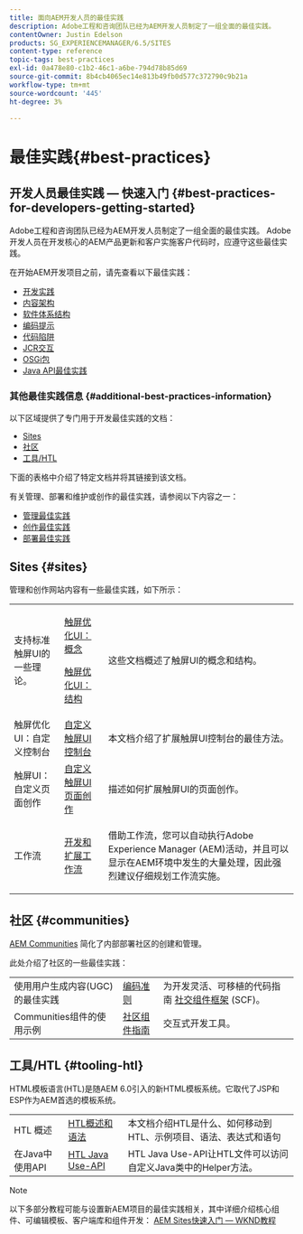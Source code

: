 ```yaml
---
title: 面向AEM开发人员的最佳实践
description: Adobe工程和咨询团队已经为AEM开发人员制定了一组全面的最佳实践。
contentOwner: Justin Edelson
products: SG_EXPERIENCEMANAGER/6.5/SITES
content-type: reference
topic-tags: best-practices
exl-id: 0a478e80-c1b2-46c1-a6be-794d78b85d69
source-git-commit: 8b4cb4065ec14e813b49fb0d577c372790c9b21a
workflow-type: tm+mt
source-wordcount: '445'
ht-degree: 3%

---
```


# 最佳实践{#best-practices}

## 开发人员最佳实践 — 快速入门 {#best-practices-for-developers-getting-started}

Adobe工程和咨询团队已经为AEM开发人员制定了一组全面的最佳实践。 Adobe开发人员在开发核心的AEM产品更新和客户实施客户代码时，应遵守这些最佳实践。

在开始AEM开发项目之前，请先查看以下最佳实践：

* [开发实践](/help/sites-developing/development-practices.md)
* [内容架构](/help/sites-developing/content-architecture.md)
* [软件体系结构](/help/sites-developing/software-architecture.md)
* [编码提示](/help/sites-developing/coding-tips.md)
* [代码陷阱](/help/sites-developing/code-pitfalls.md)
* [JCR交互](/help/sites-developing/jcr-integration.md)
* [OSGi包](/help/sites-developing/osgi-bundles.md)
* [Java API最佳实践](https://experienceleague.adobe.com/docs/experience-manager-learn/foundation/development/understand-java-api-best-practices.html)

### 其他最佳实践信息 {#additional-best-practices-information}

以下区域提供了专门用于开发最佳实践的文档：

* [Sites](#sites)
* [社区](/help/sites-developing/best-practices.md#communities)
* [工具/HTL](/help/sites-developing/best-practices.md#tooling-htl)

下面的表格中介绍了特定文档并将其链接到该文档。

有关管理、部署和维护或创作的最佳实践，请参阅以下内容之一：

* [管理最佳实践](/help/sites-administering/administer-best-practices.md)
* [创作最佳实践](/help/sites-authoring/best-practices.md)
* [部署最佳实践](/help/sites-deploying/best-practices.md)

## Sites {#sites}

管理和创作网站内容有一些最佳实践，如下所示：

<table>
 <tbody>
  <tr>
   <td>支持标准触屏UI的一些理论。</td>
   <td><p><a href="/help/sites-developing/touch-ui-concepts.md">触屏优化UI：概念</a></p> <p><a href="/help/sites-developing/touch-ui-structure.md">触屏优化UI：结构</a></p> </td>
   <td>这些文档概述了触屏UI的概念和结构。</td>
  </tr>
  <tr>
   <td>触屏优化UI：自定义控制台 </td>
   <td><a href="/help/sites-developing/customizing-consoles-touch.md">自定义触屏UI控制台</a></td>
   <td>本文档介绍了扩展触屏UI控制台的最佳方法。</td>
  </tr>
  <tr>
   <td>触屏UI：自定义页面创作</td>
   <td><a href="/help/sites-developing/customizing-page-authoring-touch.md">自定义触屏UI页面创作</a></td>
   <td>描述如何扩展触屏UI的页面创作。</td>
  </tr>
  <tr>
   <td>工作流</td>
   <td><a href="/help/sites-developing/workflows-best-practices.md">开发和扩展工作流</a></td>
   <td><p>借助工作流，您可以自动执行Adobe Experience Manager (AEM)活动，并且可以显示在AEM环境中发生的大量处理，因此强烈建议仔细规划工作流实施。</p> </td>
  </tr>
 </tbody>
</table>

## 社区 {#communities}

[AEM Communities](/help/communities/overview.md) 简化了内部部署社区的创建和管理。

此处介绍了社区的一些最佳实践：

|  |  |  |
|---|---|---|
| 使用用户生成内容(UGC)的最佳实践 | [编码准则](/help/communities/code-guide.md) | 为开发灵活、可移植的代码指南 [社交组件框架](/help/communities/scf.md) (SCF)。 |
| Communities组件的使用示例 | [社区组件指南](/help/communities/components-guide.md) | 交互式开发工具。 |

## 工具/HTL {#tooling-htl}

HTML模板语言(HTL)是随AEM 6.0引入的新HTML模板系统。它取代了JSP和ESP作为AEM首选的模板系统。

|  |  |  |
|---|---|---|
| HTL 概述 | [HTL概述和语法](https://experienceleague.adobe.com/docs/experience-manager-htl/content/overview.html) | 本文档介绍HTL是什么、如何移动到HTL、示例项目、语法、表达式和语句 |
| 在Java中使用API | [HTL Java Use-API](https://helpx.adobe.com/experience-manager/htl/using/use-api.html) | HTL Java Use-API让HTL文件可以访问自定义Java类中的Helper方法。 |

>[!NOTE]
>
>以下多部分教程可能与设置新AEM项目的最佳实践相关，其中详细介绍核心组件、可编辑模板、客户端库和组件开发：
>[AEM Sites快速入门 — WKND教程](https://helpx.adobe.com/experience-manager/kt/sites/using/getting-started-wknd-tutorial-develop.html)
